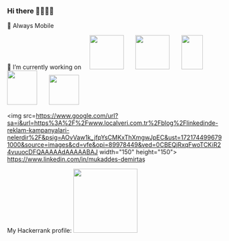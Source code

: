 ### Hi there 👋👋👋👋

📲 Always Mobile

🔭 I’m currently working on &nbsp; &nbsp; <img src="https://upload.wikimedia.org/wikipedia/commons/thumb/c/c1/Android_Studio_icon_%282023%29.svg/2048px-Android_Studio_icon_%282023%29.svg.png" width="80" height="80"> &nbsp; &nbsp; &nbsp;   <img src="https://cdn.onlinewebfonts.com/svg/img_189624.png" width="80" height="80"> &nbsp; &nbsp; &nbsp;   <img src="https://miro.medium.com/max/3024/1*yIrYl18oa_jtivCrJEKvYw.png" width="50" height="80"> &nbsp; &nbsp; &nbsp;   <img src="https://icon-library.com/images/react-icon/react-icon-29.jpg" width="70" height="80">  &nbsp; &nbsp; &nbsp;   <img src="https://cdn.icon-icons.com/icons2/2108/PNG/512/javascript_icon_130900.png" width="70" height="70">

<!--
**demirtasm/demirtasm** is a ✨ _special_ ✨ repository because its `README.md` (this file) appears on your GitHub profile.

Here are some ideas to get you started:

- 🔭 I’m currently working on ...
- 🌱 I’m currently learning ...
- 👯 I’m looking to collaborate on ...
- 🤔 I’m looking for help with ...
- 💬 Ask me about ...
- 📫 How to reach me: ...
- 😄 Pronouns: ...
- ⚡ Fun fact: ...
-->
<img src=https://www.google.com/url?sa=i&url=https%3A%2F%2Fwww.localveri.com.tr%2Fblog%2Flinkedinde-reklam-kampanyalari-nelerdir%2F&psig=AOvVaw1k_jfpYsCMKxThXmgwJpEC&ust=1721744996791000&source=images&cd=vfe&opi=89978449&ved=0CBEQjRxqFwoTCKiR24vuuocDFQAAAAAdAAAAABAJ width="150" height="150">
https://www.linkedin.com/in/mukaddes-demirtaş




My Hackerrank profile: [<img src="https://aadityapurani.files.wordpress.com/2015/09/hackerrank-logo.jpg"  width="150" height="150">](https://www.hackerrank.com/profile/m_ddemirtas)

